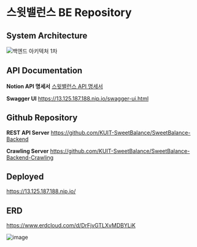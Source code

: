 # 스윗밸런스 BE Repository

## System Architecture

![백엔드 아키텍처 1차](https://github.com/user-attachments/assets/ec88417b-66d3-4743-a2ec-a9bef00f25c2)

## API Documentation

**Notion API 명세서** 
[스윗밸런스 API 명세서](https://www.notion.so/API-b0c426a8de234f9387d859c5d6a95e17?pvs=21) 

**Swagger UI** 
https://13.125.187.188.nip.io/swagger-ui.html

## Github Repository

**REST API Server**
https://github.com/KUIT-SweetBalance/SweetBalance-Backend

**Crawling Server**
https://github.com/KUIT-SweetBalance/SweetBalance-Backend-Crawling

## Deployed

https://13.125.187.188.nip.io/

## ERD

https://www.erdcloud.com/d/DrFjvGTLXvMDBYLiK

![image](https://github.com/user-attachments/assets/3c4ecb68-365e-4aec-ae0e-cd527cd8c506)
